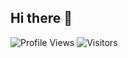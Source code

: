 ## Hi there 👋

![Profile Views](https://komarev.com/ghpvc/?username=SviatoslavR&color=brightgreen&style=for-the-badge&label=Profile+Views)
![Visitors](https://count.getloli.com/get/@SviatoslavR?theme=3d-num)
<!--
**SviatoslavR/SviatoslavR** is a ✨ _special_ ✨ repository because its `README.md` (this file) appears on your GitHub profile.

Here are some ideas to get you started:

- 🔭 I’m currently working on ...
- 🌱 I’m currently learning ...
- 👯 I’m looking to collaborate on ...
- 🤔 I’m looking for help with ...
- 💬 Ask me about ...
- 📫 How to reach me: ...
- 😄 Pronouns: ...
- ⚡ Fun fact: ...
-->
